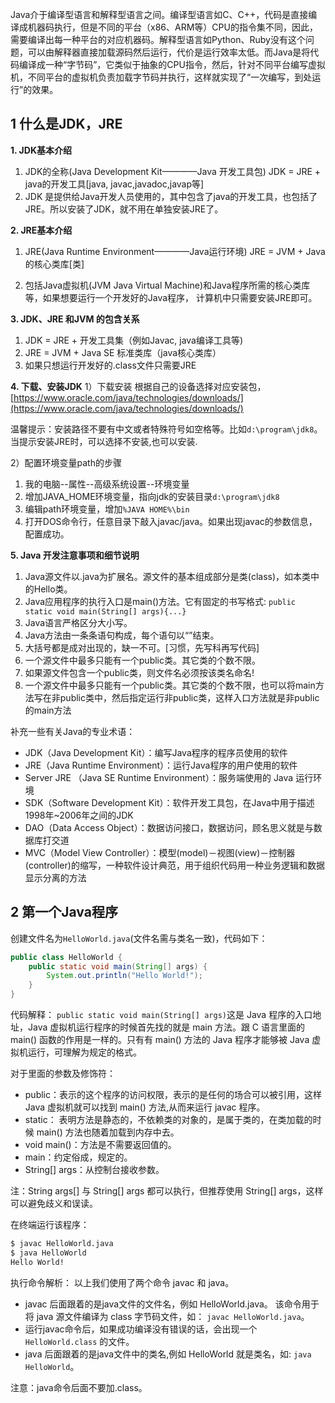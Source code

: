 Java介于编译型语言和解释型语言之间。编译型语言如C、C++，代码是直接编译成机器码执行，但是不同的平台（x86、ARM等）CPU的指令集不同，因此，需要编译出每一种平台的对应机器码。解释型语言如Python、Ruby没有这个问题，可以由解释器直接加载源码然后运行，代价是运行效率太低。而Java是将代码编译成一种“字节码”，它类似于抽象的CPU指令，然后，针对不同平台编写虚拟机，不同平台的虚拟机负责加载字节码并执行，这样就实现了“一次编写，到处运行”的效果。




## 1 什么是JDK，JRE
**1. JDK基本介绍**

1) JDK的全称(Java Development Kit————Java 开发工具包)
JDK = JRE + java的开发工具[java, javac,javadoc,javap等]
2) JDK 是提供给Java开发人员使用的，其中包含了java的开发工具，也包括了JRE。所以安装了JDK，就不用在单独安装JRE了。

**2. JRE基本介绍**

1) JRE(Java Runtime Environment————Java运行环境)
JRE = JVM + Java的核心类库[类]

2) 包括Java虚拟机(JVM Java Virtual Machine)和Java程序所需的核心类库等，如果想要运行一个开发好的Java程序，
计算机中只需要安装JRE即可。

**3. JDK、JRE 和JVM 的包含关系**

1) JDK = JRE + 开发工具集（例如Javac, java编译工具等)
2) JRE = JVM + Java SE 标准类库（java核心类库）
3) 如果只想运行开发好的.class文件只需要JRE

**4. 下载、安装JDK**
1）下载安装
根据自己的设备选择对应安装包，[https://www.oracle.com/java/technologies/downloads/](https://www.oracle.com/java/technologies/downloads/)

温馨提示：安装路径不要有中文或者特殊符号如空格等。比如`d:\program\jdk8`。当提示安装JRE时，可以选择不安装,也可以安装.

2）配置环境变量path的步骤
1. 我的电脑--属性--高级系统设置--环境变量
2. 增加JAVA_HOME环境变量，指向jdk的安装目录`d:\program\jdk8`
3. 编辑path环境变量，增加`%JAVA HOME%\bin`
4. 打开DOS命令行，任意目录下敲入javac/java。如果出现javac的参数信息，配置成功。

**5. Java 开发注意事项和细节说明**

1. Java源文件以.java为扩展名。源文件的基本组成部分是类(class)，如本类中的Hello类。
2. Java应用程序的执行入口是main()方法。它有固定的书写格式: `public static void main(String[] args){...}`
3. Java语言严格区分大小写。
4. Java方法由一条条语句构成，每个语句以“”结束。
5. 大括号都是成对出现的，缺一不可。[习惯，先写科再写代码]
6. 一个源文件中最多只能有一个public类。其它类的个数不限。
7. 如果源文件包含一个public类，则文件名必须按该类名命名!
8. 一个源文件中最多只能有一个public类。其它类的个数不限，也可以将main方法写在非public类中，然后指定运行非public类，这样入口方法就是非public的main方法

补充一些有关Java的专业术语：
- JDK（Java Development Kit）：编写Java程序的程序员使用的软件
- JRE（Java Runtime Environment）：运行Java程序的用户使用的软件
- Server JRE （Java SE Runtime Environment）：服务端使用的 Java 运行环境
- SDK（Software Development Kit）：软件开发工具包，在Java中用于描述1998年~2006年之间的JDK
- DAO（Data Access Object）：数据访问接口，数据访问，顾名思义就是与数据库打交道
- MVC（Model View Controller）：模型(model)－视图(view)－控制器(controller)的缩写，一种软件设计典范，用于组织代码用一种业务逻辑和数据显示分离的方法

## 2 第一个Java程序


创建文件名为`HelloWorld.java`(文件名需与类名一致)，代码如下：
```java
public class HelloWorld {
    public static void main(String[] args) {
        System.out.println("Hello World!");
    }
}
```
代码解释：
`public static void main(String[] args)`这是 Java 程序的入口地址，Java 虚拟机运行程序的时候首先找的就是 main 方法。跟 C 语言里面的 main() 函数的作用是一样的。只有有 main() 方法的 Java 程序才能够被 Java 虚拟机运行，可理解为规定的格式。

对于里面的参数及修饰符：
- public：表示的这个程序的访问权限，表示的是任何的场合可以被引用，这样 Java 虚拟机就可以找到 main() 方法,从而来运行 javac 程序。
- static： 表明方法是静态的，不依赖类的对象的，是属于类的，在类加载的时候 main() 方法也随着加载到内存中去。
- void main()：方法是不需要返回值的。
- main：约定俗成，规定的。
- String[] args：从控制台接收参数。

注：String args[] 与 String[] args 都可以执行，但推荐使用 String[] args，这样可以避免歧义和误读。

在终端运行该程序：
```bash
$ javac HelloWorld.java
$ java HelloWorld
Hello World!
```
执行命令解析：
以上我们使用了两个命令 javac 和 java。
- javac 后面跟着的是java文件的文件名，例如 HelloWorld.java。 该命令用于将 java 源文件编译为 class 字节码文件，如： `javac HelloWorld.java`。
- 运行javac命令后，如果成功编译没有错误的话，会出现一个 `HelloWorld.class` 的文件。
- java 后面跟着的是java文件中的类名,例如 HelloWorld 就是类名，如: `java HelloWorld`。

注意：java命令后面不要加.class。

